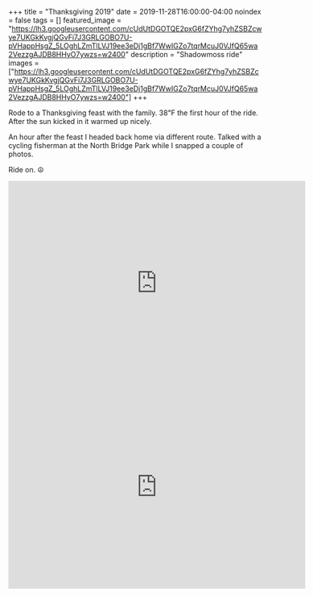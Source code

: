 +++
title =  "Thanksgiving 2019"
date = 2019-11-28T16:00:00-04:00
noindex = false
tags = []
featured_image = "https://lh3.googleusercontent.com/cUdUtDGOTQE2pxG6fZYhg7yhZSBZcwye7UKGkKvgjQGvFi7J3GRLGOBO7U-pVHappHsgZ_5LOghLZmTlLVJ19ee3eDj1gBf7WwIGZo7tqrMcuJ0VJfQ65wa2VezzgAJDB8HHyO7ywzs=w2400"
description = "Shadowmoss ride"
images = ["https://lh3.googleusercontent.com/cUdUtDGOTQE2pxG6fZYhg7yhZSBZcwye7UKGkKvgjQGvFi7J3GRLGOBO7U-pVHappHsgZ_5LOghLZmTlLVJ19ee3eDj1gBf7WwIGZo7tqrMcuJ0VJfQ65wa2VezzgAJDB8HHyO7ywzs=w2400"]
+++

Rode to a Thanksgiving feast with the family. 38℉ the first hour of the ride. After the sun kicked in it warmed up nicely.

An hour after the feast I headed back home via different route. Talked with a cycling fisherman at the North Bridge Park while I snapped a couple of photos. 

Ride on. ☮

<iframe height='405' width='590' frameborder='0' allowtransparency='true' scrolling='no' src='https://www.strava.com/activities/2897221178/embed/eae9e7790e00175e9994f0c0de055e2add488217'></iframe>

<iframe height='405' width='590' frameborder='0' allowtransparency='true' scrolling='no' src='https://www.strava.com/activities/2898252652/embed/8ce925ed6d6b175527f0464ce61babaa8fe9fc4f'></iframe>
